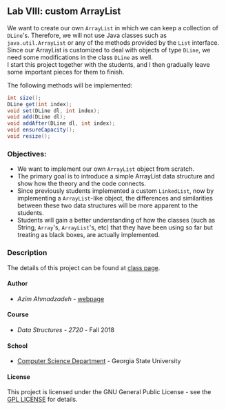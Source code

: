   
## Lab VIII: custom ArrayList 
We want to create our own `ArrayList` in which we can keep a collection of `DLine`'s. Therefore,
we will not use Java classes such as `java.util.ArrayList` or any of the methods provided by the `List` interface.
Since our ArrayList is customized to deal with objects of type `DLine`, we need some modifications in the class `DLine` as well.  
I start this project together with the students, and I then gradually leave some important pieces for them to finish.
  
The following methods will be implemented:  

```java
int size();
DLine get(int index);
void set(DLine dl, int index);
void add(DLine dl);
void addAfter(DLine dl, int index);
void ensureCapacity();
void resize();
```


### Objectives:
* We want to implement our own `ArrayList` object from scratch.
* The primary goal is to introduce a simple ArrayList data structure and show how the theory and the code connects.
* Since previously students implemented a custom `LinkedList`, now by implementing a `ArrayList`-like object, the differences and similarities between these two data structures will be more apparent to the students.
* Students will gain a better understanding of how the classes (such as String, `Array`'s, `ArrayList`'s, etc) that they have been using so far but treating as black boxes, are actually implemented.

### Description
The details of this project can be found at [class page](https://sites.google.com/view/azimahmadzadeh/teaching/data-structures-2720).

#### Author
* *Azim Ahmadzadeh* - [webpage](https://grid.cs.gsu.edu/~aahmadzadeh1/)
#### Course
* *Data Structures - 2720* - Fall 2018
#### School
* [Computer Science Department](https://www.cs.gsu.edu/) - Georgia State University
#### License
This project is licensed under the GNU General Public License - see the [GPL LICENSE](http://www.gnu.org/licenses/gpl.html) for details.




